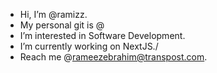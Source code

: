 - Hi, I’m @ramizz.
- My personal git is @
- I’m interested in Software Development.
- I’m currently working on NextJS./
- Reach me @rameezebrahim@transpost.com.
<!---
raamizz/raamizz is a ✨ special ✨ repository because its `README.md` (this file) appears on your GitHub profile.
You can click the Preview link to take a look at your changes.
--->
